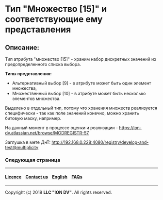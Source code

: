# Тип "Множество [15]" и соответствующие ему представления

##  Описание:

Тип атрибута "множество [15]" - храним набор дискретных значений из предопределенного списка выбора.  

**Типы представления:**

* Альтернативный выбор [9] - в атрибуте может быть один элемент множества,
* Множественный выбор [10] - в атрибуте может быть несколько элементов множества.

Выделено в отдельный тип, потому что хранения множеств реализуется специфически - так как поле значений конечно, можно хранить битовую маску, например.  

На данный момент в процессе оценки и реализации - https://ion-dv.atlassian.net/browse/MODREGISTR-57  

Заглушка в мете ДнТ: http://192.168.0.228:4080/registry/develop-and-test@multiplicity

### Следующая страница []()
--------------------------------------------------------------------------  


 #### [Licence](/LICENCE.md) &ensp;  [Contact us](https://iondv.com) &ensp;  [English](/README.md)   &ensp; [FAQs](/faqs.md)          



--------------------------------------------------------------------------  

Copyright (c) 2018 **LLC "ION DV"**.
All rights reserved. 